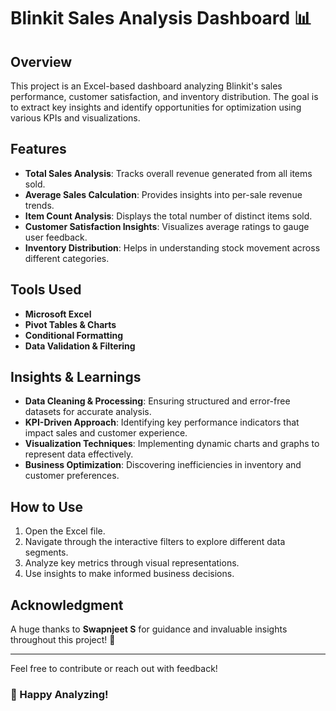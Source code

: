 # Blinkit Sales Analysis Dashboard 📊

## Overview
This project is an Excel-based dashboard analyzing Blinkit's sales performance, customer satisfaction, and inventory distribution. The goal is to extract key insights and identify opportunities for optimization using various KPIs and visualizations.

## Features
- **Total Sales Analysis**: Tracks overall revenue generated from all items sold.
- **Average Sales Calculation**: Provides insights into per-sale revenue trends.
- **Item Count Analysis**: Displays the total number of distinct items sold.
- **Customer Satisfaction Insights**: Visualizes average ratings to gauge user feedback.
- **Inventory Distribution**: Helps in understanding stock movement across different categories.

## Tools Used
- **Microsoft Excel**
- **Pivot Tables & Charts**
- **Conditional Formatting**
- **Data Validation & Filtering**

## Insights & Learnings
- **Data Cleaning & Processing**: Ensuring structured and error-free datasets for accurate analysis.
- **KPI-Driven Approach**: Identifying key performance indicators that impact sales and customer experience.
- **Visualization Techniques**: Implementing dynamic charts and graphs to represent data effectively.
- **Business Optimization**: Discovering inefficiencies in inventory and customer preferences.

## How to Use
1. Open the Excel file.
2. Navigate through the interactive filters to explore different data segments.
3. Analyze key metrics through visual representations.
4. Use insights to make informed business decisions.

## Acknowledgment
A huge thanks to **Swapnjeet S** for guidance and invaluable insights throughout this project! 🙌

---
Feel free to contribute or reach out with feedback!

### 🚀 Happy Analyzing!
